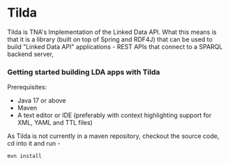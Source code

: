 # Tilda

Tilda is TNA's Implementation of the Linked Data API. 
What this means is that it is a library (built on top of Spring and RDF4J) that can be used 
to build "Linked Data API" applications - REST APIs that connect to a SPARQL backend server,

### Getting started building LDA apps with Tilda

Prerequisites:

 * Java 17 or above
 * Maven
 * A text editor or IDE (preferably with context highlighting support for XML, YAML and TTL files)

As Tilda is not currently in a maven repository, checkout the source code, cd into it and run -
    
    mvn install


